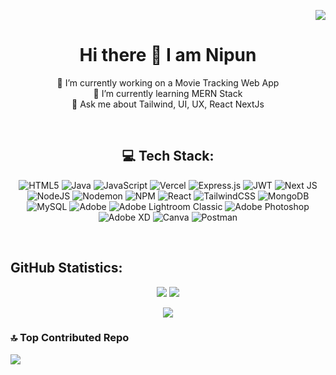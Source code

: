 <div align="right">
  
  [![](https://visitcount.itsvg.in/api?id=L4Y3R&icon=3&color=2)](https://visitcount.itsvg.in)
</div>



<div align="center">
  <h1> Hi there 👋 I am Nipun </h1> 

🔭 I’m currently working on a Movie Tracking Web App<br>
🌱 I’m currently learning MERN Stack<br>
💬 Ask me about Tailwind, UI, UX, React NextJs<br>
</div>

<br/>

<h2 align="center">💻 Tech Stack:</h2>

<div align="center">

![HTML5](https://img.shields.io/badge/html5-%23E34F26.svg?style=flat&logo=html5&logoColor=white) ![Java](https://img.shields.io/badge/java-%23ED8B00.svg?style=flat&logo=openjdk&logoColor=white) ![JavaScript](https://img.shields.io/badge/javascript-%23323330.svg?style=flat&logo=javascript&logoColor=%23F7DF1E) ![Vercel](https://img.shields.io/badge/vercel-%23000000.svg?style=flat&logo=vercel&logoColor=white) ![Express.js](https://img.shields.io/badge/express.js-%23404d59.svg?style=flat&logo=express&logoColor=%2361DAFB) ![JWT](https://img.shields.io/badge/JWT-black?style=flat&logo=JSON%20web%20tokens) ![Next JS](https://img.shields.io/badge/Next-black?style=flat&logo=next.js&logoColor=white) ![NodeJS](https://img.shields.io/badge/node.js-6DA55F?style=flat&logo=node.js&logoColor=white) ![Nodemon](https://img.shields.io/badge/NODEMON-%23323330.svg?style=flat&logo=nodemon&logoColor=%BBDEAD) ![NPM](https://img.shields.io/badge/NPM-%23CB3837.svg?style=flat&logo=npm&logoColor=white) ![React](https://img.shields.io/badge/react-%2320232a.svg?style=flat&logo=react&logoColor=%2361DAFB) ![TailwindCSS](https://img.shields.io/badge/tailwindcss-%2338B2AC.svg?style=flat&logo=tailwind-css&logoColor=white) ![MongoDB](https://img.shields.io/badge/MongoDB-%234ea94b.svg?style=flat&logo=mongodb&logoColor=white) ![MySQL](https://img.shields.io/badge/mysql-%2300000f.svg?style=flat&logo=mysql&logoColor=white) ![Adobe](https://img.shields.io/badge/adobe-%23FF0000.svg?style=flat&logo=adobe&logoColor=white) ![Adobe Lightroom Classic](https://img.shields.io/badge/Adobe%20Lightroom%20Classic-31A8FF.svg?style=flat&logo=Adobe%20Lightroom%20Classic&logoColor=white) ![Adobe Photoshop](https://img.shields.io/badge/adobe%20photoshop-%2331A8FF.svg?style=flat&logo=adobe%20photoshop&logoColor=white) ![Adobe XD](https://img.shields.io/badge/Adobe%20XD-470137?style=flat&logo=Adobe%20XD&logoColor=#FF61F6) ![Canva](https://img.shields.io/badge/Canva-%2300C4CC.svg?style=flat&logo=Canva&logoColor=white) ![Postman](https://img.shields.io/badge/Postman-FF6C37?style=flat&logo=postman&logoColor=white)

</div>

<br/>

<div>
  <h2> GitHub Statistics: </h2> 
</div>

<div align="center">

![](https://github-readme-stats.vercel.app/api?username=L4Y3R&theme=prussian&hide_border=true&include_all_commits=false&count_private=false)
![](https://github-readme-streak-stats.herokuapp.com/?user=L4Y3R&theme=prussian&hide_border=true)<br/>

![](https://github-readme-stats.vercel.app/api/top-langs/?username=L4Y3R&theme=prussian&hide_border=true&include_all_commits=false&count_private=false&layout=compact)   
</div>




### 🔝 Top Contributed Repo
![](https://github-contributor-stats.vercel.app/api?username=L4Y3R&limit=5&theme=gruvbox&combine_all_yearly_contributions=true)



